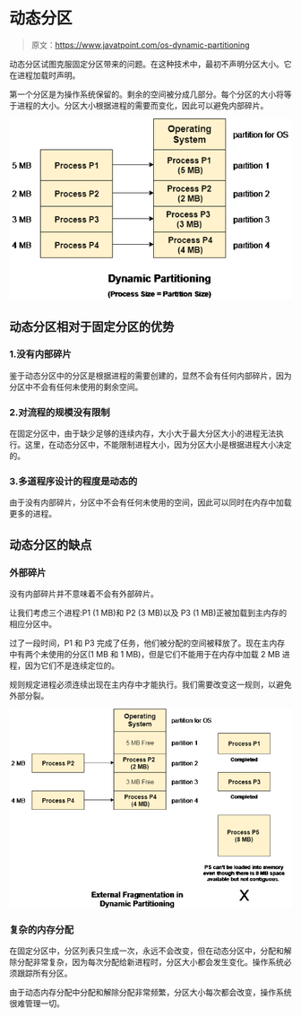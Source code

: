 # 动态分区

> 原文：<https://www.javatpoint.com/os-dynamic-partitioning>

动态分区试图克服固定分区带来的问题。在这种技术中，最初不声明分区大小。它在进程加载时声明。

第一个分区是为操作系统保留的。剩余的空间被分成几部分。每个分区的大小将等于进程的大小。分区大小根据进程的需要而变化，因此可以避免内部碎片。

![os Dynamic Partitioning](img/274b674945290a4815a92a92512bad6c.png)

## 动态分区相对于固定分区的优势

### 1.没有内部碎片

鉴于动态分区中的分区是根据进程的需要创建的，显然不会有任何内部碎片，因为分区中不会有任何未使用的剩余空间。

### 2.对流程的规模没有限制

在固定分区中，由于缺少足够的连续内存，大小大于最大分区大小的进程无法执行。这里，在动态分区中，不能限制进程大小，因为分区大小是根据进程大小决定的。

### 3.多道程序设计的程度是动态的

由于没有内部碎片，分区中不会有任何未使用的空间，因此可以同时在内存中加载更多的进程。

## 动态分区的缺点

### 外部碎片

没有内部碎片并不意味着不会有外部碎片。

让我们考虑三个进程:P1 (1 MB)和 P2 (3 MB)以及 P3 (1 MB)正被加载到主内存的相应分区中。

过了一段时间，P1 和 P3 完成了任务，他们被分配的空间被释放了。现在主内存中有两个未使用的分区(1 MB 和 1 MB)，但是它们不能用于在内存中加载 2 MB 进程，因为它们不是连续定位的。

规则规定进程必须连续出现在主内存中才能执行。我们需要改变这一规则，以避免外部分裂。

![os Dynamic Partitioning External Fragmentation](img/fc757d10aa2963d63292bc7d0c1cf220.png)

### 复杂的内存分配

在固定分区中，分区列表只生成一次，永远不会改变，但在动态分区中，分配和解除分配非常复杂，因为每次分配给新进程时，分区大小都会发生变化。操作系统必须跟踪所有分区。

由于动态内存分配中分配和解除分配非常频繁，分区大小每次都会改变，操作系统很难管理一切。